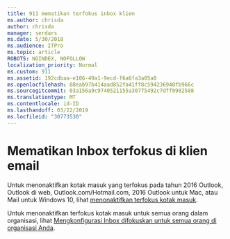 ```yaml
---
title: 911 mematikan terfokus inbox klien
ms.author: chrisda
author: chrisda
manager: serdars
ms.date: 5/30/2018
ms.audience: ITPro
ms.topic: article
ROBOTS: NOINDEX, NOFOLLOW
localization_priority: Normal
ms.custom: 911
ms.assetid: 192cdbaa-e106-49a1-9ecd-f6a6fa3a05a0
ms.openlocfilehash: 88eab97b414aad852fa41ff8c594236940fb966c
ms.sourcegitcommit: 03a156a9c9740521155a30775492c7dff0982588
ms.translationtype: MT
ms.contentlocale: id-ID
ms.lasthandoff: 03/22/2019
ms.locfileid: "30773530"
---
```

# <a name="turn-off-focused-inbox-in-email-clients"></a>Mematikan Inbox terfokus di klien email

Untuk menonaktifkan kotak masuk yang terfokus pada tahun 2016 Outlook, Outlook di web, Outlook.com/Hotmail.com, 2016 Outlook untuk Mac, atau Mail untuk Windows 10, lihat [menonaktifkan terfokus kotak masuk](https://support.office.com/article/f714d94d-9e63-4217-9ccb-6cb2986aa1b2.aspx).
  
Untuk menonaktifkan terfokus kotak masuk untuk semua orang dalam organisasi, lihat [Mengkonfigurasi Inbox difokuskan untuk semua orang di organisasi Anda](https://support.office.com/article/613a845c-4b71-41de-b331-acdcf5b6625d.aspx).
  

